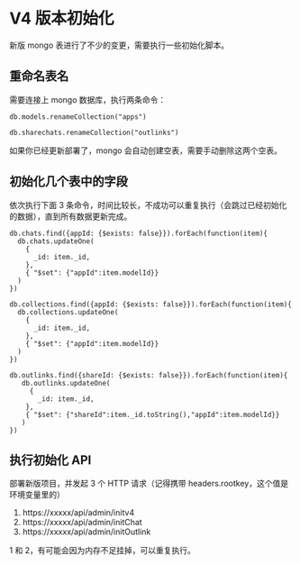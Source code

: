 # V4 版本初始化

新版 mongo 表进行了不少的变更，需要执行一些初始化脚本。

## 重命名表名

需要连接上 mongo 数据库，执行两条命令：

`db.models.renameCollection("apps")`

`db.sharechats.renameCollection("outlinks")`

如果你已经更新部署了，mongo 会自动创建空表，需要手动删除这两个空表。

## 初始化几个表中的字段

依次执行下面 3 条命令，时间比较长，不成功可以重复执行（会跳过已经初始化的数据），直到所有数据更新完成。

```mongo
db.chats.find({appId: {$exists: false}}).forEach(function(item){
  db.chats.updateOne(
    {
      _id: item._id,
    },
    { "$set": {"appId":item.modelId}}
  )
})

db.collections.find({appId: {$exists: false}}).forEach(function(item){
  db.collections.updateOne(
    {
      _id: item._id,
    },
    { "$set": {"appId":item.modelId}}
  )
})

db.outlinks.find({shareId: {$exists: false}}).forEach(function(item){
   db.outlinks.updateOne(
     {
       _id: item._id,
    },
    { "$set": {"shareId":item._id.toString(),"appId":item.modelId}}
   )
})
```

## 执行初始化 API

部署新版项目，并发起 3 个 HTTP 请求（记得携带 headers.rootkey，这个值是环境变量里的）

1. https://xxxxx/api/admin/initv4
2. https://xxxxx/api/admin/initChat
3. https://xxxxx/api/admin/initOutlink

1 和 2，有可能会因为内存不足挂掉，可以重复执行。

